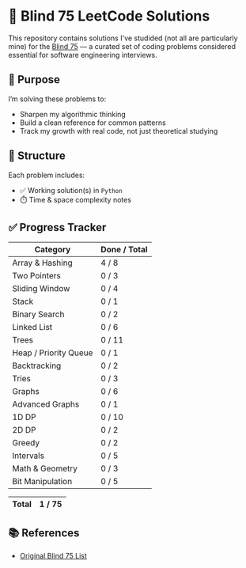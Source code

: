 # 🧠 Blind 75 LeetCode Solutions

This repository contains solutions I've studided (not all are particularly mine) for the [Blind 75](neetcode.io) — a curated set of coding problems considered essential for software engineering interviews.

## 🚀 Purpose

I’m solving these problems to:
- Sharpen my algorithmic thinking
- Build a clean reference for common patterns
- Track my growth with real code, not just theoretical studying

## 📂 Structure

Each problem includes:
- ✅ Working solution(s) in `Python`
- ⏱️ Time & space complexity notes


## ✅ Progress Tracker

| Category        | Done / Total |
|-----------------|--------------|
| Array & Hashing | 4 / 8        |
| Two Pointers    | 0 / 3        |
| Sliding Window  | 0 / 4        |
| Stack           | 0 / 1        |
| Binary Search   | 0 / 2        |
| Linked List     | 0 / 6        |
| Trees           | 0 / 11       |
| Heap / Priority Queue | 0 / 1  |
| Backtracking    | 0 / 2        |
| Tries           | 0 / 3        |
| Graphs          | 0 / 6        |
| Advanced Graphs | 0 / 1        |
| 1D DP           | 0 / 10       |
| 2D DP           | 0 / 2        |
| Greedy          | 0 / 2        |
| Intervals       | 0 / 5        |
| Math & Geometry | 0 / 3        |
| Bit Manipulation| 0 / 5        |

| **Total**       | 1 / 75       |
|-----------------|--------------|

## 📚 References

- [Original Blind 75 List](https://neetcode.io/practice)
